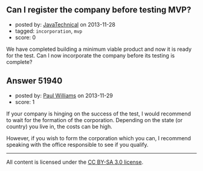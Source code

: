 ## Can I register the company before testing MVP?

- posted by: [JavaTechnical](https://stackexchange.com/users/-1/29731-javatechnical) on 2013-11-28
- tagged: `incorporation`, `mvp`
- score: 0

<p>We have completed building a minimum viable product and now it is ready for the test. Can I now incorporate the company before its testing is complete?</p>



## Answer 51940

- posted by: [Paul Williams](https://stackexchange.com/users/-1/16142-paul-williams) on 2013-11-29
- score: 1

<p>If your company is hinging on the success of the test, I would recommend to wait for the formation of the corporation. Depending on the state (or country) you live in, the costs can be high. </p>

<p>However, if you wish to form the corporation which you can, I recommend speaking with the office responsible to see if you qualify.</p>




---

All content is licensed under the [CC BY-SA 3.0 license](https://creativecommons.org/licenses/by-sa/3.0/).

